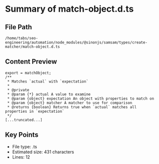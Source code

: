 # Summary of match-object.d.ts
  
## File Path
`/home/tabs/seo-engineering/automation/node_modules/@sinonjs/samsam/types/create-matcher/match-object.d.ts`

## Content Preview
```
export = matchObject;
/**
 * Matches `actual` with `expectation`
 *
 * @private
 * @param {*} actual A value to examine
 * @param {object} expectation An object with properties to match on
 * @param {object} matcher A matcher to use for comparison
 * @returns {boolean} Returns true when `actual` matches all properties in `expectation`
 */
[...truncated...]
```

## Key Points
- File type: .ts
- Estimated size: 431 characters
- Lines: 12
